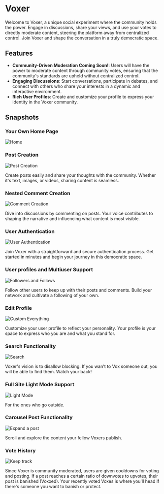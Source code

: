 # Voxer

Welcome to Voxer, a unique social experiment where the community holds the power. Engage in discussions, share your views, and use your votes to directly moderate content, steering the platform away from centralized control. Join Voxer and shape the conversation in a truly democratic space.

## Features

- **Community-Driven Moderation Coming Soon!**: Users will have the power to moderate content through community votes, ensuring that the community's standards are upheld without centralized control.
- **Engaging Discussions**: Start conversations, participate in debates, and connect with others who share your interests in a dynamic and interactive environment.
- **Rich User Profiles**: Create and customize your profile to express your identity in the Voxer community.

## Snapshots

### Your Own Home Page

![Home](readme-assets/home.png "Personalization coming soon!")

### Post Creation

![Post Creation](readme-assets/postfunctionality.png "Create and share your thoughts")

Create posts easily and share your thoughts with the community. Whether it's text, images, or videos, sharing content is seamless.

### Nested Comment Creation

![Comment Creation](readme-assets/nestedcomments.png "Engage with the community")

Dive into discussions by commenting on posts. Your voice contributes to shaping the narrative and influencing what content is most visible.

### User Authentication

![User Authentication](readme-assets/googleauth.png "Secure and straightforward login")

Join Voxer with a straightforward and secure authentication process. Get started in minutes and begin your journey in this democratic space.

### User profiles and Multiuser Support

![Followers and Follows](readme-assets/userprofiles.png "Connect with others")

Follow other users to keep up with their posts and comments. Build your network and cultivate a following of your own.

### Edit Profile

![Custom Everything](readme-assets/editprofile.png "Your space to express")

Customize your user profile to reflect your personality. Your profile is your space to express who you are and what you stand for.

### Search Functionality

![Search](readme-assets/searchfunctionality.png "Find friend or foe")

Voxer's vision is to disallow blocking. If you wan't to Vox someone out, you will be able to find them. Watch your back!

### Full Site Light Mode Support

![Light Mode](readme-assets/fullsitelightmode.png "It's your preference")

For the ones who go outside.

### Carousel Post Functionality

![Expand a post](readme-assets/carouselposts.png "See whats up")

Scroll and explore the content your fellow Voxers publish.

### Vote History

![Keep track](readme-assets/votehistory.png "Vox a foe, protect a friend")

Since Voxer is community moderated, users are given cooldowns for voting and posting. If a post reaches a certain ratio of downvotes to upvotes, their post is banished (Voxxed). Your recently voted Voxes is where you'll head if there's someone you want to banish or protect.